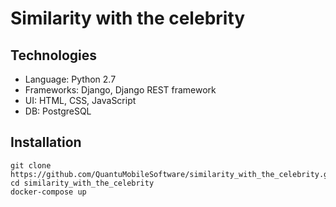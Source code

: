 # Similarity with the celebrity

## Technologies

* Language: Python 2.7
* Frameworks: Django, Django REST framework
* UI: HTML, CSS, JavaScript
* DB: PostgreSQL

## Installation

```
git clone https://github.com/QuantuMobileSoftware/similarity_with_the_celebrity.git
cd similarity_with_the_celebrity
docker-compose up
```
